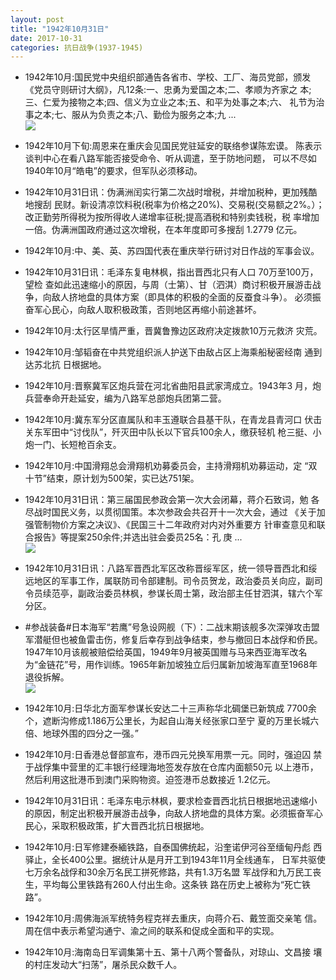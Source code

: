 ```yaml
---
layout: post
title: "1942年10月31日"
date: 2017-10-31
categories: 抗日战争(1937-1945)
---
```


<meta name="referrer" content="no-referrer" />

- 1942年10月:国民党中央组织部通告各省市、学校、工厂、海员党部，颁发 《党员守则研讨大纲》，凡12条:一、忠勇为爱国之本;二、孝顺为齐家之 本;三、仁爱为接物之本;四、信义为立业之本;五、和平为处事之本;六、 礼节为治事之本;七、服从为负责之本;八、勤俭为服务之本;九 ... <br/><img src="https://wx3.sinaimg.cn/large/aca367d8ly1fl1ryt11grj20c809z3yk.jpg" />

- 1942年10月下旬:周恩来在重庆会见国民党驻延安的联络参谋陈宏谟。 陈表示谈判中心在看八路军能否接受命令、听从调遣，至于防地问题， 可以不尽如1940年10月“皓电”的要求，但军队必须移动。 

- 1942年10月31日讯：伪满洲闰实行第二次战时增税，并增加税种，更加残酷地搜刮 民财。新设清凉饮料税(税率为价格之20%)、交易税(交易额之2%。）； 改正勤劳所得税为按所得收人递增率征税;提高酒税和特别卖钱税，税 率增加一倍。伪满洲国政府通过这次增税，在本年度即可多搜刮 1.2779 亿元。 

- 1942年10月:中、美、英、苏四国代表在重庆举行研讨对日作战的军事会议。 

- 1942年10月31日讯：毛泽东复电林枫，指出晋西北只有人口 70万至100万，望检 查如此迅速缩小的原因，与周（士第）、甘（泗淇）商讨积极开展游击战 争，向敌人挤地盘的具体方案（即具体的积极的全面的反蚕食斗争）。 必须振奋军心民心，向敌人取积极政策，否则地区再缩小前途甚坏。 

- 1942年10月:太行区旱情严重，晋冀鲁豫边区政府决定拨款10万元救济 灾荒。 

- 1942年10月:邹韬奋在中共党组织派人护送下由敌占区上海乘船秘密经南 通到达苏北抗 日根据地。 

- 1942年10月:晋察冀军区炮兵营在河北省曲阳县武家湾成立。1943年3 月，炮兵营奉命开赴延安，编为八路军总部炮兵团第二营。 

- 1942年10月:冀东军分区直属队和丰玉遵联合县基干队，在青龙县青河口 伏击关东军田中“讨伐队”，歼灭田中队长以下官兵100余人，缴获轻机 枪三挺、小炮一门、长短枪百余支。 

- 1942年10月:中国滑翔总会滑翔机劝募委员会，主持滑翔机劝募运动，定 “双十节”结束，原计划为500架，实已达751架。 

- 1942年10月31日讯：第三届国民参政会第一次大会闭幕，蒋介石致词，勉 各尽战时国民义务，以贯彻国策。本次参政会共召开十一次大会，通过 《关于加强管制物价方案之决议》、《民国三十二年政府对内对外重要方 针审查意见和联合报告》等提案250余件;并选出驻会委员25名：孔 庚 ... <br/><img src="https://wx1.sinaimg.cn/large/aca367d8ly1fl1amwdfn5j20c80bxt8u.jpg" />

- 1942年10月31日讯：八路军晋西北军区改称晋绥军区，统一领导晋西北和绥远地区的军事工作，属联防司令部建制。司令员贺龙，政治委员关向应，副司令员续范亭，副政治委员林枫，参谋长周士第，政治部主任甘泗淇，辖六个军分区。 

- #参战装备#日本海军“若鹰”号急设网舰（下）：二战末期该舰多次深弹攻击盟军潜艇但也被鱼雷击伤，修复后幸存到战争结束，参与撤回日本战俘和侨民。1947年10月该舰被赔偿给英国，1949年9月被英国赠与马来西亚海军改名为“金链花”号，用作训练。1965年新加坡独立后归属新加坡海军直至1968年退役拆解。 <br/><img src="https://wx1.sinaimg.cn/large/aca367d8ly1fl17613ah4j20dc06t0tg.jpg" />

- 1942年10月:日华北方面军参谋长安达二十三声称华北碉堡已新筑成 7700余个，遮断沟修成1.186万公里长，为起自山海关经张家口至宁 夏的万里长城六倍、地球外围的四分之一强。” 

- 1942年10月:日香港总督部宣布，港币四元兑换军用票一元。同时，强迫囚 禁于战俘集中营里的汇丰银行经理海地签发存放在仓库内面额50元 以上港币，然后利用这批港币到澳门采购物资。迫签港币总数接近 1.2亿元。 

- 1942年10月31日讯：毛泽东电示林枫，要求检查晋西北抗日根据地迅速缩小的原因，制定出积极开展游击战争，向敌人挤地盘的具体方案。必须振奋军心民心，采取积极政策，扩大晋西北抗日根据地。 

- 1942年10月:日军修建泰緬铁路，自泰国佛统起，沿奎诺伊河谷至缅甸丹彪 西驿止，全长400公里。据统计从是月开工到1943年11月全线通车， 日军共驱使七万余名战俘和30余万名民工拼死修路，共有1.3万名盟 军战俘和九万民工丧生，平均每公里铁路有260人付出生命。这条铁 路在历史上被称为“死亡铁路”。 

- 1942年10月:周佛海派军统特务程克祥去重庆，向蒋介石、戴笠面交亲笔 信。周在信中表示希望沟通宁、渝之间的联系和促成全面和平的实现。 

- 1942年10月:海南岛日军调集第十五、第十八两个警备队，对琼山、文昌接 壤的村庄发动大“扫荡”，屠杀民众数千人。 

